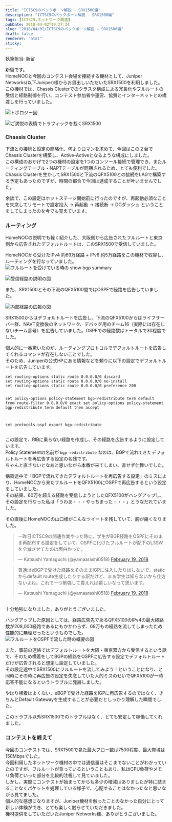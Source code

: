 ```yaml
---
title: "ICTSC9のバックボーン解説 - SRX1500編"
description: "ICTSC9のバックボーン解説 - SRX1500編"
tags: [ICTSC9,ネットワーク関連]
pubDate: 2018-04-02T19:27:34
slug: "2018/04/02/ICTSC9のバックボーン解説 - SRX1500編"
draft: false
renderer: "html"
sticky: 
---
```


<p>執筆担当: 新留</p>
<p>新留です。<br />
HomeNOCと今回のコンテスト会場を接続する機材として、Juniper Networks(以下Juniper)様からお貸出しいただいたSRX1500を利用しました。<br />
この機材では、Chassis Clusterでのクラスタ構成による冗長化やフルルートの受信と経路制御を行い、コンテスト参加者や運営、協賛とインターネットとの橋渡しを行っていました。</p>
<p><img decoding="async" src="https://i.imgur.com/wqijmaz.png.webp" alt="トポロジー図" /></p>
<p><img decoding="async" src="https://i.imgur.com/4jHsrHz.jpg.webp" alt="ご満悦の表情でトラフィックを裁くSRX1500" /></p>
<h3>Chassis Cluster</h3>
<p>下流との接続と設定の簡略化、何よりロマンを求めて、今回はこの２台でChassis Clusterを構築し、Active-Activeとなるような構成にしました。<br />
この構成のおかげで2つの機材の設定を1つのコンソール接続で管理でき、またルーティングテーブル・NAPTテーブルが同期されるため、とても便利でした。<br />
Chassis Clusterを生かしてSRX1500と下流のQFX5100との接続をLAGで構築する予定もあったのですが、時間の都合で今回は達成することが叶いませんでした。</p>
<p>余談で、この設定はホットステージ開始前に行ったのですが、再起動必須なことを失念してリモートで設定投入 -&gt; 再起動 -&gt; 接続断 -&gt; DCダッシュ ということをしてしまったのを今でも覚えています。</p>
<h3>ルーティング</h3>
<p>HomeNOCの説明でも軽く紹介した、大阪側から広告されたフルルートと東京側から広告されたデフォルトルートは、このSRX1500で受信していました。</p>
<p>HomeNOCから受けたIPv4 約69万経路 + IPv6 約5万経路をこの機材で収容し、ルーティングを行なっていました。<br />
<img decoding="async" src="https://i.imgur.com/riIPh99.png.webp" alt="フルルートを受けている時の show bgp summary" /></p>
<p><img decoding="async" src="https://i.imgur.com/VWQnbQw.png.webp" alt="受信経路の説明の図" /></p>
<p>また、SRX1500とその下流のQFX5100間ではOSPFで経路を広告していました。</p>
<p><img decoding="async" src="https://i.imgur.com/xHnmYF5.png.webp" alt="内部経路の広報の図" /></p>
<p>SRX1500からはデフォルトルートを広告し、下流のQFX5100からはライフサーバー群、NAVT変換後のネットワーク、デバッグ用のチーム16（実際には存在しないチーム番号）を広告していました。OSPFでの経路数はトータルで30程度でした。</p>
<p>個人的に一番驚いたのが、ルーティングプロトコルでデフォルトルートを広告してくれるコマンドが存在しないことでした。<br />
そのため、Juniperの公式HPにある情報などを頼りに以下の設定でデフォルトルートを広告しています。</p>
<pre class="brush: plain; title: ; title: ; notranslate" title=""><code>set routing-options static route 0.0.0.0/0 discard
set routing-options static route 0.0.0.0/0 no-install
set routing-options static route 0.0.0.0/0 preference 200

set policy-options policy-statement bgp-redistribute term default from route-filter 0.0.0.0/0 exact
set policy-options policy-statement bgp-redistribute term default then accept

set protocols ospf export bgp-redistribute</code></pre>
<p>この設定で、RIBに乗らない経路を作成し、その経路を広告するように設定しています。<br />
Policy Statementの名前が <code>bgp-redistribute</code> なのは、BGPで流れてきたデフォルトルートを再広告する設定の名残です。<br />
ちゃんと直さないとなあと思いながら本番が来てしまい、直せず仕舞いでした。</p>
<p>構築途中で「BGPで流れてきたデフォルトルートを再広告する設定」のミスにより、HomeNOCから来たフルルートをQFX5100にOSPFで再広告するという設定をしていました。<br />
その結果、60万を超える経路を受信しようとしたQFX5100がハングアップし、その設定を行なった私は「うわあ・・・やっちまった・・・」とうなだれていました。</p>
<p>その直後にHomeNOCの山口様がこんなツイートを残していて、胸が痛くなりました。</p>
<blockquote class="twitter-tweet" data-width="500" data-dnt="true">
<p lang="ja" dir="ltr">一昨日ICTSC9の開通作業やった時に、学生がBGP経路をOSPFにそのまま再配布する設定をしていて、OSPFに化けたフルルートが配下のL3SWを全滅させてたのは面白かった。</p>
<p>&mdash; Katsushi Yamaguchi (@yamaarashi0518) <a href="https://twitter.com/yamaarashi0518/status/965423473316151297?ref_src=twsrc%5Etfw">February 19, 2018</a></p></blockquote>
<p><script async src="https://platform.twitter.com/widgets.js" charset="utf-8"></script></p>
<blockquote class="twitter-tweet" data-width="500" data-dnt="true">
<p lang="ja" dir="ltr">普通はeBGPで受けた経路をそのままIGPに注入したりはしないで、staticからdefault route生成したりする訳だけど、まぁ学生は知らないから仕方ないよね。これで一つ勉強して貰えれば嬉しいなって思います。</p>
<p>&mdash; Katsushi Yamaguchi (@yamaarashi0518) <a href="https://twitter.com/yamaarashi0518/status/965424099760553984?ref_src=twsrc%5Etfw">February 19, 2018</a></p></blockquote>
<p><script async src="https://platform.twitter.com/widgets.js" charset="utf-8"></script><br />
十分勉強になりました、ありがとうございました。</p>
<p>ハングアップした原因としては、経路広告先であるQFX5100のIPv4の最大経路数が208,000経路であるにもかかわらず、69万もの経路を流してしまったため性能的に無理だったというものでした。<br />
<img decoding="async" src="https://i.imgur.com/Eos2EZ8.png.webp" alt="フルルートをOSPFで流した時の概要の図" /></p>
<p>また、事前の連絡ではデフォルトルートを大阪・東京双方から受信するという話で、そのため横着をしてBGPの経路をOSPFに広告する設定でデフォルトルートだけが広告されると想定し設定していました。<br />
その設定途中でSRX1500にフルルートを流してみよう！ということになり、と同時にその時に再広告の設定を失念していた人的ミスのせいでQFX5100が一時応答不能になるというトラブルに発展しました。</p>
<p>やはり横着はよくない、eBGPで受けた経路をIGPに再広告するのではなく、きちんとDefault Gatewayを生成することが必要だとしっかり理解した瞬間でした。</p>
<p>このトラブル以外SRX1500でのトラブルはなく、とても安定して稼働してくれました。</p>
<h3>コンテストを終えて</h3>
<p>今回のコンテストでは、SRX1500で見た最大フロー数は7500程度、最大帯域は150Mbpsでした。<br />
今回利用したネットワーク機材の中では通信量はそこまでないことがわかっていたのですが、フルルートが乗っているということもあり、私はCPU負荷やメモリ負荷といった部分を比較的注視して見ていました。<br />
しかし、実際にコンテストが始まってからも多少の増減はありましたが特に詰まることなくパケットを処理している様子で、心配することはなかったなと思いながら見てました。<br />
個人的な感想になりますが、Juniper機材を触ったことのなかった自分にとって新しい体験ができ、とても楽しく触らせていただきました。<br />
機材提供をしていただいたJuniper Networks様、ありがとうございました。</p>
